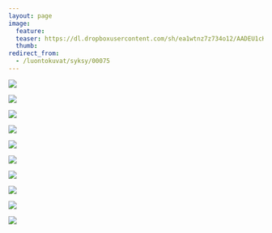 ```yaml
---
layout: page
image:
  feature:
  teaser: https://dl.dropboxusercontent.com/sh/ea1wtnz7z734o12/AADEU1cKrKUMWqHRGFxpQSzwa/luontokuvat/syksy/2/DS33280-245px.jpg
  thumb:
redirect_from:
  - /luontokuvat/syksy/00075
---
```


[![](https://dl.dropboxusercontent.com/sh/ea1wtnz7z734o12/AABS0y3cu-R5x_H370zEUxpxa/luontokuvat/syksy/2/DS31334-800px.jpg)](https://dl.dropboxusercontent.com/sh/ea1wtnz7z734o12/AAAoSHw-7nNl5KHw8LhG_thra/luontokuvat/syksy/2/DS31334.jpg)

[![](https://dl.dropboxusercontent.com/sh/ea1wtnz7z734o12/AACEgqtqcVyL1OqXeip1dtNva/luontokuvat/syksy/2/DS33280-800px.jpg)](https://dl.dropboxusercontent.com/sh/ea1wtnz7z734o12/AAANN70aZ6BU5oHTN9AYFjw0a/luontokuvat/syksy/2/DS33280.jpg)

[![](https://dl.dropboxusercontent.com/sh/ea1wtnz7z734o12/AACedJauDwL3XJyE9FHxIk6Fa/luontokuvat/syksy/2/DS31725-800px.jpg)](https://dl.dropboxusercontent.com/sh/ea1wtnz7z734o12/AAC7lpZHqWxvDEcfOabPgxDKa/luontokuvat/syksy/2/DS31725.jpg)

[![](https://dl.dropboxusercontent.com/sh/ea1wtnz7z734o12/AAA6m3j-ngf_vLQff5WvVzyEa/luontokuvat/syksy/2/DS32437-800px.jpg)](https://dl.dropboxusercontent.com/sh/ea1wtnz7z734o12/AAClh-fgv_jjuPY8RgBVKR4Ta/luontokuvat/syksy/2/DS32437.jpg)

[![](https://dl.dropboxusercontent.com/sh/ea1wtnz7z734o12/AAAUAwwazEczmuo1CwIwVqOQa/luontokuvat/syksy/2/DS32438-800px.jpg)](https://dl.dropboxusercontent.com/sh/ea1wtnz7z734o12/AADPWFGbSi1lNNYq_OdaK3V5a/luontokuvat/syksy/2/DS32438.jpg)

[![](https://dl.dropboxusercontent.com/sh/ea1wtnz7z734o12/AADHWfrpU-QpXcdMPKp0d1xga/luontokuvat/syksy/2/DS33185-800px.jpg)](https://dl.dropboxusercontent.com/sh/ea1wtnz7z734o12/AADVhXv5hsAA6EcINdFV3pJZa/luontokuvat/syksy/2/DS33185.jpg)

[![](https://dl.dropboxusercontent.com/sh/ea1wtnz7z734o12/AABaQbl7zlIG_Rc7ARMwqFexa/luontokuvat/syksy/2/DS33188-800px.jpg)](https://dl.dropboxusercontent.com/sh/ea1wtnz7z734o12/AAD9VjrIzu6xdarUrKwcnP_Pa/luontokuvat/syksy/2/DS33188.jpg)

[![](https://dl.dropboxusercontent.com/sh/ea1wtnz7z734o12/AADZqwL6E7DNpplND0MoKF0da/luontokuvat/syksy/2/DS33198-800px.jpg)](https://dl.dropboxusercontent.com/sh/ea1wtnz7z734o12/AAAoUxuuHToFf5haRmD-8Inza/luontokuvat/syksy/2/DS33198.jpg)

[![](https://dl.dropboxusercontent.com/sh/ea1wtnz7z734o12/AAAYv6Se8cnRyGW1T5Ldyi9Ya/luontokuvat/syksy/2/DS33202-800px.jpg)](https://dl.dropboxusercontent.com/sh/ea1wtnz7z734o12/AAB8odWeeseI2JoX8R0BTSe6a/luontokuvat/syksy/2/DS33202.jpg)

[![](https://dl.dropboxusercontent.com/sh/ea1wtnz7z734o12/AAD6N-LWb1fnl6Hw4dtX-TlUa/luontokuvat/syksy/2/DS33210-800px.jpg)](https://dl.dropboxusercontent.com/sh/ea1wtnz7z734o12/AADGduUbIok8CG6ojfzwr6ima/luontokuvat/syksy/2/DS33210.jpg)
